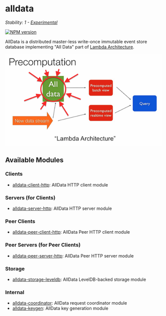 # alldata

_Stability: 1 - [Experimental](https://github.com/tristanls/stability-index#stability-1---experimental)_

[![NPM version](https://badge.fury.io/js/alldata.png)](http://npmjs.org/package/alldata)

AllData is a distributed master-less write-once immutable event store database implementing "All Data" part of [Lambda Architecture](http://www.slideshare.net/nathanmarz/runaway-complexity-in-big-data-and-a-plan-to-stop-it).

![All Data in Lambda Architecture](images/alldata.png)

## Available Modules

### Clients

  * [alldata-client-http](https://github.com/tristanls/alldata-client-http): AllData HTTP client module

### Servers (for Clients)

  * [alldata-server-http](https://github.com/tristanls/alldata-server-http): AllData HTTP server module

### Peer Clients

  * [alldata-peer-client-http](https://github.com/tristanls/alldata-peer-client-http): AllData Peer HTTP client module

### Peer Servers (for Peer Clients)

  * [alldata-peer-server-http](https://github.com/tristanls/alldata-peer-server-http): AllData Peer HTTP server module

### Storage

  * [alldata-storage-leveldb](https://github.com/tristanls/alldata-storage-leveldb): AllData LevelDB-backed storage module

### Internal

  * [alldata-coordinator](https://github.com/tristanls/alldata-coordinator): AllData request coordinator module
  * [alldata-keygen](https://github.com/tristanls/alldata-keygen): AllData key generation module